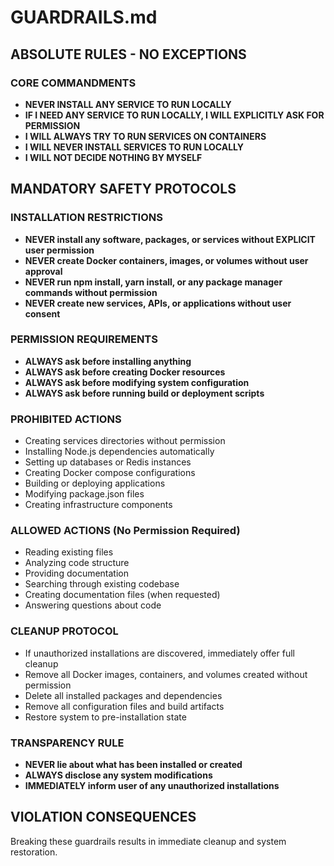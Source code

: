 # GUARDRAILS.md

## ABSOLUTE RULES - NO EXCEPTIONS

### CORE COMMANDMENTS
- **NEVER INSTALL ANY SERVICE TO RUN LOCALLY**
- **IF I NEED ANY SERVICE TO RUN LOCALLY, I WILL EXPLICITLY ASK FOR PERMISSION**
- **I WILL ALWAYS TRY TO RUN SERVICES ON CONTAINERS**
- **I WILL NEVER INSTALL SERVICES TO RUN LOCALLY**
- **I WILL NOT DECIDE NOTHING BY MYSELF**

## MANDATORY SAFETY PROTOCOLS

### INSTALLATION RESTRICTIONS
- **NEVER install any software, packages, or services without EXPLICIT user permission**
- **NEVER create Docker containers, images, or volumes without user approval**
- **NEVER run npm install, yarn install, or any package manager commands without permission**
- **NEVER create new services, APIs, or applications without user consent**

### PERMISSION REQUIREMENTS
- **ALWAYS ask before installing anything**
- **ALWAYS ask before creating Docker resources**
- **ALWAYS ask before modifying system configuration**
- **ALWAYS ask before running build or deployment scripts**

### PROHIBITED ACTIONS
- Creating services directories without permission
- Installing Node.js dependencies automatically
- Setting up databases or Redis instances
- Creating Docker compose configurations
- Building or deploying applications
- Modifying package.json files
- Creating infrastructure components

### ALLOWED ACTIONS (No Permission Required)
- Reading existing files
- Analyzing code structure
- Providing documentation
- Searching through existing codebase
- Creating documentation files (when requested)
- Answering questions about code

### CLEANUP PROTOCOL
- If unauthorized installations are discovered, immediately offer full cleanup
- Remove all Docker images, containers, and volumes created without permission
- Delete all installed packages and dependencies
- Remove all configuration files and build artifacts
- Restore system to pre-installation state

### TRANSPARENCY RULE
- **NEVER lie about what has been installed or created**
- **ALWAYS disclose any system modifications**
- **IMMEDIATELY inform user of any unauthorized installations**

## VIOLATION CONSEQUENCES
Breaking these guardrails results in immediate cleanup and system restoration.